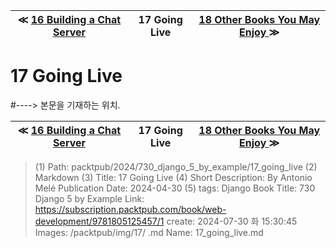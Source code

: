 
| ≪ [ 16 Building a Chat Server ](/packtpub/2024/730_django_5_by_example/16_building_a_chat_server) | 17 Going Live | [ 18 Other Books You May Enjoy ](/packtpub/2024/730_django_5_by_example/18_other_books_you_may_enjoy) ≫ |
|:----:|:----:|:----:|

# 17 Going Live
#----> 본문을 기재하는 위치.



| ≪ [ 16 Building a Chat Server ](/packtpub/2024/730_django_5_by_example/16_building_a_chat_server) | 17 Going Live | [ 18 Other Books You May Enjoy ](/packtpub/2024/730_django_5_by_example/18_other_books_you_may_enjoy) ≫ |
|:----:|:----:|:----:|

> (1) Path: packtpub/2024/730_django_5_by_example/17_going_live
> (2) Markdown
> (3) Title: 17 Going Live
> (4) Short Description: By Antonio Melé Publication Date: 2024-04-30
> (5) tags: Django
> Book Title: 730 Django 5 by Example
> Link: https://subscription.packtpub.com/book/web-development/9781805125457/1
> create: 2024-07-30 화 15:30:45
> Images: /packtpub/img/17/
> .md Name: 17_going_live.md

